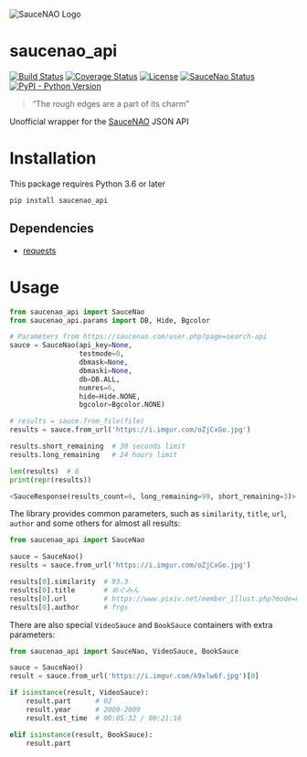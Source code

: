 ![SauceNAO Logo](https://raw.githubusercontent.com/nomnoms12/saucenao_api/master/tests/logo.png)

# saucenao_api
[![Build Status](https://travis-ci.com/nomnoms12/saucenao_api.svg?branch=master)](https://travis-ci.com/nomnoms12/saucenao_api)
[![Coverage Status](https://coveralls.io/repos/github/nomnoms12/saucenao_api/badge.svg?branch=master)](https://coveralls.io/github/nomnoms12/saucenao_api?branch=master)
[![License](https://img.shields.io/github/license/nomnoms12/saucenao_api)](https://github.com/nomnoms12/saucenao_api/blob/master/LICENSE)
[![SauceNao Status](https://img.shields.io/website?url=https%3A%2F%2Fsaucenao.com)](https://saucenao.com)
[![PyPI - Python Version](https://img.shields.io/pypi/pyversions/saucenao_api)](https://pypi.org/project/saucenao-api)

> “The rough edges are a part of its charm”

Unofficial wrapper for the [SauceNAO](https://saucenao.com) JSON API

# Installation
This package requires Python 3.6 or later
```
pip install saucenao_api
```

## Dependencies
 - [requests](https://github.com/psf/requests)

# Usage
```python
from saucenao_api import SauceNao
from saucenao_api.params import DB, Hide, Bgcolor

# Parameters from https://saucenao.com/user.php?page=search-api
sauce = SauceNao(api_key=None,
                 testmode=0,
                 dbmask=None,
                 dbmaski=None,
                 db=DB.ALL,
                 numres=6,
                 hide=Hide.NONE,
                 bgcolor=Bgcolor.NONE)

# results = sauce.from_file(file)
results = sauce.from_url('https://i.imgur.com/oZjCxGo.jpg')

results.short_remaining  # 30 seconds limit
results.long_remaining   # 24 hours limit

len(results)  # 6
print(repr(results))
```
```python
<SauceResponse(results_count=6, long_remaining=99, short_remaining=3)>
```
The library provides common parameters, such as `similarity`, `title`, `url`, `author` and some others for almost all results:
```python
from saucenao_api import SauceNao

sauce = SauceNao()
results = sauce.from_url('https://i.imgur.com/oZjCxGo.jpg')

results[0].similarity  # 93.3
results[0].title       # めぐみん
results[0].url         # https://www.pixiv.net/member_illust.php?mode=medium&illust_id=77630170
results[0].author      # frgs
```
There are also special `VideoSauce` and `BookSauce` containers with extra parameters:
```python
from saucenao_api import SauceNao, VideoSauce, BookSauce

sauce = SauceNao()
result = sauce.from_url('https://i.imgur.com/k9xlw6f.jpg')[0]

if isinstance(result, VideoSauce):
    result.part      # 02
    result.year      # 2009-2009
    result.est_time  # 00:05:32 / 00:21:10

elif isinstance(result, BookSauce):
    result.part
```
